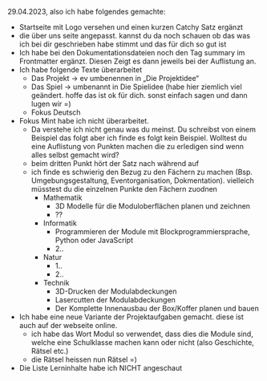 29.04.2023, also ich habe folgendes gemachte:

- Startseite mit Logo versehen und einen kurzen Catchy Satz ergänzt
- die über uns seite angepasst. kannst du da noch schauen ob das was ich bei dir geschrieben habe stimmt und das für dich so gut ist
- Ich habe bei den Dokumentationsdateien noch den Tag summary im Frontmatter ergänzt. Diesen Zeigt es dann jeweils bei der Auflistung an.
- Ich habe folgende Texte überarbeitet
	- Das Projekt -> ev umbenennen in „Die Projektidee“
	- Das Spiel -> umbenannt in Die Spielidee (habe hier ziemlich viel geändert. hoffe das ist ok für dich. sonst einfach sagen und dann lugen wir =)
	- Fokus Deutsch
- Fokus Mint habe ich nicht überarbeitet.
	- Da verstehe ich nicht genau was du meinst. Du schreibst von einem Beispiel das folgt aber ich finde es folgt kein Beispiel. Wolltest du eine Auflistung von Punkten machen die zu erledigen sind wenn alles selbst gemacht wird? 
	- beim dritten Punkt hört der Satz nach während auf
	- ich finde es schwierig den Bezug zu den Fächern zu machen (Bsp. Umgebungsgestaltung, Eventorganisation, Dokmentation). vielleich müsstest du die einzelnen Punkte den Fächern zuodnen
    	- Mathematik
        	- 3D Modelle für die Moduloberflächen planen und zeichnen
        	- ??
      	- Informatik
        	- Programmieren der Module mit Blockprogrammiersprache, Python oder JavaScript
        	- 2..
      	- Natur
        	- 1..
        	- 2..
      	- Technik
        	- 3D-Drucken der Modulabdeckungen
        	- Lasercutten der Modulabdeckungen
        	- Der Komplette Innenausbau der Box/Koffer planen und bauen
- Ich habe eine neue Variante der Projektaufgaben gemacht. diese ist auch auf der webseite online.
  - ich habe das Wort Modul so verwendet, dass dies die Module sind, welche eine Schulklasse machen kann oder nicht (also Geschichte, Rätsel etc.)
  - die Rätsel heissen nun Rätsel =)
- Die Liste Lerninhalte habe ich NICHT angeschaut
